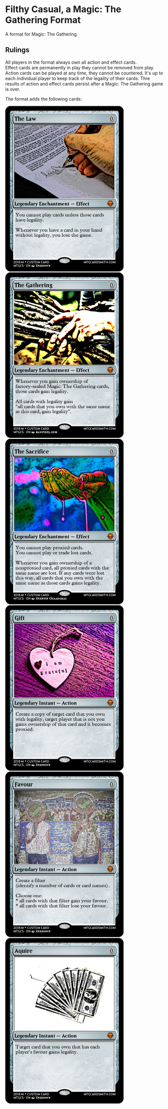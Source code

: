 # Filthy Casual, a Magic: The Gathering Format

A format for Magic: The Gathering.

## Rulings
All players in the format always own all action and effect cards.  
Effect cards are permanently in play they cannot be removed from play.  
Action cards can be played at any time, they cannot be countered.
It's up to each individual player to keep track of the legality of their cards.
Thre results of action and effect cards persist after a Magic: The Gathering game is over.

The format adds the following cards:

![The Law](cards/The_Law.png)
![The Gathering](cards/The_Gathering.png)  
![The Sacrifice](cards/The_Sacrifice.png)
![Gift](cards/Gift.png)  
![Favour](cards/Favour.png)
![Aquire](cards/Aquire.png)  
